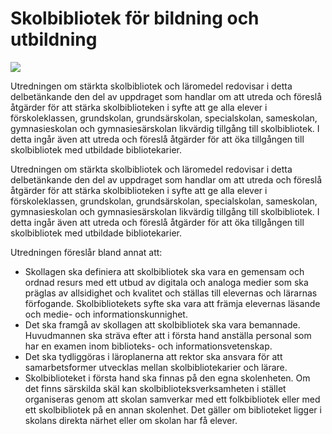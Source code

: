 # Skolbibliotek för bildning och utbildning

![](/contentassets/9c1a8a9bf582412f9d0944b807c704cf/sou-2021-3-framsida.jpg?width=150&quality=85)

Utredningen om stärkta skolbibliotek och läromedel redovisar i detta delbetänkande den del av uppdraget som handlar om att utreda och föreslå åtgärder för att stärka skolbiblioteken i syfte att ge alla elever i förskoleklassen, grundskolan, grundsärskolan, specialskolan, sameskolan, gymnasieskolan och gymnasiesärskolan likvärdig tillgång till skolbibliotek. I detta ingår även att utreda och föreslå åtgärder för att öka tillgången till skolbibliotek med utbildade bibliotekarier.

Utredningen om stärkta skolbibliotek och läromedel redovisar i detta delbetänkande den del av uppdraget som handlar om att utreda och föreslå åtgärder för att stärka skolbiblioteken i syfte att ge alla elever i förskoleklassen, grundskolan, grundsärskolan, specialskolan, sameskolan, gymnasieskolan och gymnasiesärskolan likvärdig tillgång till skolbibliotek. I detta ingår även att utreda och föreslå åtgärder för att öka tillgången till skolbibliotek med utbildade bibliotekarier.

Utredningen föreslår bland annat att:

* Skollagen ska definiera att skolbibliotek ska vara en gemensam och ordnad resurs med ett utbud av digitala och analoga medier som ska präglas av allsidighet och kvalitet och ställas till elevernas och lärarnas förfogande. Skolbibliotekets syfte ska vara att främja elevernas läsande och medie- och informationskunnighet.
* Det ska framgå av skollagen att skolbibliotek ska vara bemannade. Huvudmannen ska sträva efter att i första hand anställa personal som har en examen inom biblioteks- och informationsvetenskap.
* Det ska tydliggöras i läroplanerna att rektor ska ansvara för att samarbetsformer utvecklas mellan skolbibliotekarier och lärare.
* Skolbiblioteket i första hand ska finnas på den egna skolenheten. Om det finns särskilda skäl kan skolbiblioteksverksamheten i stället organiseras genom att skolan samverkar med ett folkbibliotek eller med ett skolbibliotek på en annan skolenhet. Det gäller om biblioteket ligger i skolans direkta närhet eller om skolan har få elever.
